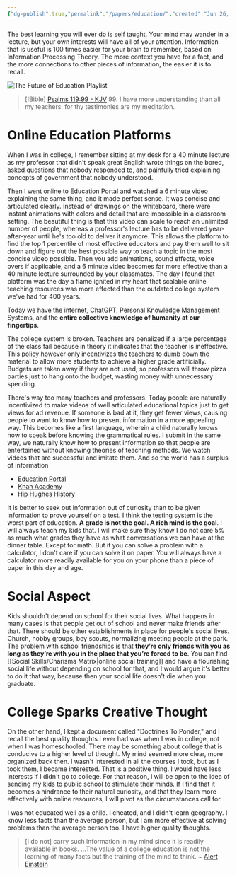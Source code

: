 ```yaml
---
{"dg-publish":true,"permalink":"/papers/education/","created":"Jun 26, 2023, 5:35 PM"}
---
```



The best learning you will ever do is self taught. Your mind may wander in a lecture, but your own interests will have all of your attention. Information that is useful is 100 times easier for your brain to remember, based on Information Processing Theory. The more context you have for a fact, and the more connections to other pieces of information, the easier it is to recall.

![The Future of Education Playlist](https://www.youtube.com/watch?v=dqTTojTija8&list=PLYAz1Lwo4O5_5M7xBM9avehU_wh69KIbR&index=1&t=2s)

> [!Bible] [Psalms 119:99 - KJV](https://bible-api.com/psalm+119:99?translation=kjv)
> 99. I have more understanding than all my teachers: for thy testimonies are my meditation.


# Online Education Platforms

When I was in college, I remember sitting at my desk for a 40 minute lecture as my professor that didn't speak great English wrote things on the bored, asked questions that nobody responded to, and painfully tried explaining concepts of government that nobody understood.

Then I went online to Education Portal and watched a 6 minute video explaining the same thing, and it made perfect sense. It was concise and articulated clearly. Instead of drawings on the whiteboard, there were instant animations with colors and detail that are impossible in a classroom setting. The beautiful thing is that this video can scale to reach an unlimited number of people, whereas a professor's lecture has to be delivered year-after-year until he's too old to deliver it anymore. This allows the platform to find the top 1 percentile of most effective educators and pay them well to sit down and figure out the best possible way to teach a topic in the most concise video possible. Then you add animations, sound effects, voice overs if applicable, and a 6 minute video becomes far more effective than a 40 minute lecture surrounded by your classmates. The day I found that platform was the day a flame ignited in my heart that scalable online teaching resources was more effected than the outdated college system we've had for 400 years.

Today we have the internet, ChatGPT, Personal Knowledge Management Systems, and the **entire collective knowledge of humanity at our fingertips**. 

The college system is broken. Teachers are penalized if a large percentage of the class fail because in theory it indicates that the teacher is ineffective. This policy however only incentivizes the teachers to dumb down the material to allow more students to achieve a higher grade artificially. Budgets are taken away if they are not used, so professors will throw pizza parties just to hang onto the budget, wasting money with unnecessary spending.

There's way too many teachers and professors. Today people are naturally incentivized to make videos of well articulated educational topics just to get views for ad revenue. If someone is bad at it, they get fewer views, causing people to want to know how to present information in a more appealing way. This becomes like a first language, wherein a child naturally knows how to speak before knowing the grammatical rules. I submit in the same way, we naturally know how to present information so that people are entertained without knowing theories of teaching methods. We watch videos that are successful and imitate them. And so the world has a surplus of information

- [Education Portal](https://study.com/)
- [Khan Academy](https://www.khanacademy.org/)
- [Hip Hughes History](https://www.youtube.com/channel/UCErKUCncCyBgEdxWAtrj5hg)

It is better to seek out information out of curiosity than to be given information to prove yourself on a test. I think the testing system is the worst part of education. **A grade is not the goal. A rich mind is the goal**. I will always teach my kids that. I will make sure they know I do not care 5% as much what grades they have as what conversations we can have at the dinner table. Except for math. But if you can solve a problem with a calculator, I don't care if you can solve it on paper. You will always have a calculator more readily available for you on your phone than a piece of paper in this day and age.

# Social Aspect

Kids shouldn't depend on school for their social lives. What happens in many cases is that people get out of school and never make friends after that. There should be other establishments in place for people's social lives. Church, hobby groups, boy scouts, normalizing meeting people at the park. The problem with school friendships is that **they’re only friends with you as long as they’re with you in the place that you’re forced to be**. You can find [[Social Skills/Charisma Matrix\|online social training]] and have a flourishing social life without depending on school for that, and I would argue it's better to do it that way, because then your social life doesn't die when you graduate.

# College Sparks Creative Thought

On the other hand, I kept a document called "Doctrines To Ponder," and I recall the best quality thoughts I ever had was when I was in college, not when I was homeschooled. There may be something about college that is conducive to a higher level of thought. My mind seemed more clear, more organized back then. I wasn't interested in all the courses I took, but as I took them, I became interested. That is a positive thing. I would have less interests if I didn't go to college. For that reason, I will be open to the idea of sending my kids to public school to stimulate their minds. If I find that it becomes a hindrance to their natural curiosity, and that they learn more effectively with online resources, I will pivot as the circumstances call for.

I was not educated well as a child. I cheated, and I didn't learn geography. I know less facts than the average person, but I am more effective at solving problems than the average person too. I have higher quality thoughts.

> [I do not] carry such information in my mind since it is readily available in books. …The value of a college education is not the learning of many facts but the training of the mind to think. ~ [Alert Einstein](https://en.wikiquote.org/wiki/Albert_Einstein#1920s)
